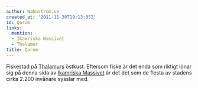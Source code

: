 ```yaml
---
author: Wahnstrom.se
created_at: '2011-11-30T19:13:05Z'
id: Qarom
links:
  mention:
  - Ikamriska Massivet
  - Thalamur
title: Qarom
---
```


Fiskestad på [Thalamurs] östkust. Eftersom fiske är det enda som riktigt lönar sig på denna sida av
[Ikamriska Massivet] är det det som de flesta av stadens cirka 2.200 invånare sysslar med.

  [Thalamurs]: Thalamur
  [Ikamriska Massivet]: Ikamriska_Massivet